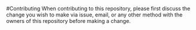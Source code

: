 #Contributing
When contributing to this repository, please first discuss the change you wish to make via issue, email, or any other method with the owners of this repository before making a change.